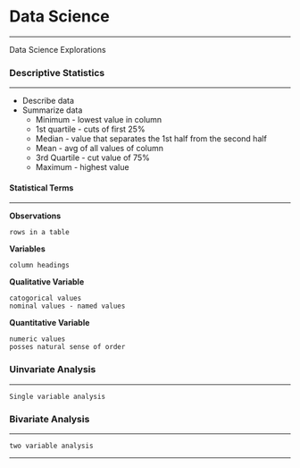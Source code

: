 # Data Science
---

Data Science Explorations

### Descriptive Statistics
---

- Describe data
- Summarize data
	- Minimum - lowest value in column
	- 1st quartile - cuts of first 25%
	- Median - value that separates the 1st half from the second half
	- Mean - avg of all values of column
	- 3rd Quartile - cut value of 75%
	- Maximum - highest value

#### Statistical Terms
---
**Observations**

	rows in a table

**Variables**

	column headings

**Qualitative Variable**

	catogorical values
	nominal values - named values

**Quantitative Variable**

	numeric values
	posses natural sense of order

### Uinvariate Analysis
---

	Single variable analysis



### Bivariate Analysis
---

	two variable analysis
---